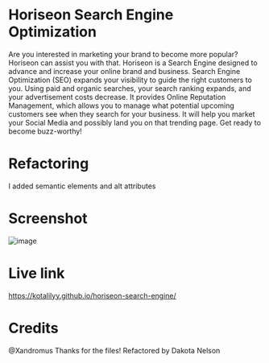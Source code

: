 # Horiseon Search Engine Optimization

Are you interested in marketing your brand to become more popular? Horiseon can assist you with that. Horiseon is a Search Engine designed to advance and increase your online brand and business. Search Engine Optimization (SEO) expands your visibility to guide the right customers to you. Using paid and organic searches, your search ranking expands, and your advertisement costs decrease. It provides Online Reputation Management, which allows you to manage what potential upcoming customers see when they search for your business. It will help you market your Social Media and possibly land you on that trending page. Get ready to become buzz-worthy!

# Refactoring 
I added semantic elements and alt attributes

# Screenshot
![image](https://user-images.githubusercontent.com/77229281/107052353-298ea600-6793-11eb-9842-05a25815e987.png)


# Live link
https://kotalilyy.github.io/horiseon-search-engine/

# Credits
@Xandromus Thanks for the files! 
Refactored by Dakota Nelson
